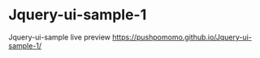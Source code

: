 # Jquery-ui-sample-1
Jquery-ui-sample
live preview
https://pushpomomo.github.io/Jquery-ui-sample-1/
